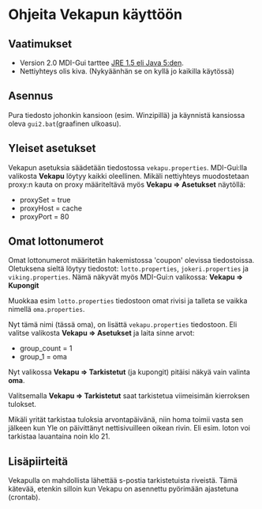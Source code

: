 # Ohjeita Vekapun käyttöön #

## Vaatimukset ##

  * Version 2.0 MDI-Gui tarttee [JRE 1.5 eli Java 5:den](http://java.com).
  * Nettiyhteys olis kiva. (Nykyäänhän se on kyllä jo kaikilla käytössä)

## Asennus ##
Pura tiedosto johonkin kansioon (esim. Winzipillä) ja käynnistä kansiossa oleva `gui2.bat`(graafinen ulkoasu).

## Yleiset asetukset ##

Vekapun asetuksia säädetään tiedostossa  `vekapu.properties`.
MDI-Gui:lla valikosta **Vekapu** löytyy kaikki oleellinen. Mikäli nettiyhteys muodostetaan proxy:n kauta on proxy määriteltävä myös **Vekapu => Asetukset** näytöllä:
  * proxySet = true
  * proxyHost = cache
  * proxyPort = 80


## Omat lottonumerot ##

Omat lottonumerot määritetän hakemistossa 'coupon' olevissa tiedostoissa. Oletuksena sieltä löytyy tiedostot: `lotto.properties`, `jokeri.properties` ja `viking.properties`.
Nämä näkyvät myös MDI-Gui:n valikossa: **Vekapu => Kupongit**

Muokkaa esim `lotto.properties` tiedostoon omat rivisi ja talleta se vaikka nimellä `oma.properties`.

Nyt tämä nimi (tässä oma), on lisättä `vekapu.properties` tiedostoon. Eli valitse valikosta **Vekapu => Asetukset** ja laita sinne arvot:
  * group\_count = 1
  * group\_1 = oma

Nyt valikossa **Vekapu => Tarkistetut** (ja kupongit) pitäisi näkyä vain valinta **oma**.

Valitsemalla **Vekapu => Tarkistetut** saat tarkistetua viimeisimän kierroksen tulokset.

Mikäli yrität tarkistaa tuloksia arvontapäivänä, niin homa toimii vasta sen jälkeen kun Yle on päivittänyt nettisivuilleen oikean rivin. Eli esim. loton voi tarkistaa lauantaina noin klo 21.

## Lisäpiirteitä ##

Vekapulla on mahdollista lähettää s-postia tarkistetuista riveistä. Tämä kätevää, etenkin silloin kun
Vekapu on asennettu pyörimään ajastetuna (crontab).








